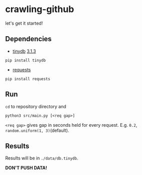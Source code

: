 # crawling-github
let's get it started! 

## Dependencies
- [tinydb](http://tinydb.readthedocs.org/) [3.1.3](https://pypi.python.org/pypi/tinydb/3.1.3)
```
pip install tinydb
```
- [requests](http://docs.python-requests.org/)
```
pip install requests
```

## Run
`cd` to repository directory and
```
python3 src/main.py [<req gap>]
```
`<req gap>` gives gap in seconds held for every request. E.g. `0.2`, `random.uniform(1, 3)`(default).

## Results
Results will be in `./data/db.tinydb`.

**DON'T PUSH DATA!**

